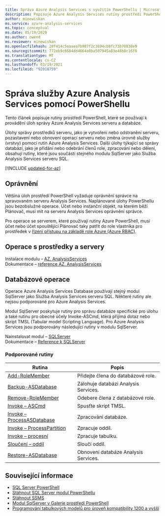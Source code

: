 ```yaml
---
title: Správa Azure Analysis Services s využitím PowerShellu | Microsoft Docs
description: Popisuje Azure Analysis Services rutiny prostředí PowerShell pro běžné úlohy správy, například vytváření serverů, pozastavení operací nebo změna úrovně služby.
author: minewiskan
ms.service: azure-analysis-services
ms.topic: conceptual
ms.date: 05/19/2020
ms.author: owend
ms.reviewer: minewiskan
ms.openlocfilehash: 28f414c5eaaea7b987f2c3694cb8fc73b70838e9
ms.sourcegitcommit: 772eb9c6684dd4864e0ba507945a83e48b8c16f0
ms.translationtype: MT
ms.contentlocale: cs-CZ
ms.lasthandoff: 03/19/2021
ms.locfileid: "92018759"
---
```

# <a name="manage-azure-analysis-services-with-powershell"></a>Správa služby Azure Analysis Services pomocí PowerShellu

Tento článek popisuje rutiny prostředí PowerShell, které se používají k provádění úloh správy Azure Analysis Services serveru a databáze. 

Úlohy správy prostředků serveru, jako je vytvoření nebo odstranění serveru, pozastavení nebo obnovení operací serveru nebo změna úrovně služby (vrstvy) pomocí rutin Azure Analysis Services. Další úlohy týkající se správy databází, jako je přidání nebo odebrání členů role, zpracování nebo dělení, obsahují rutiny, které jsou součástí stejného modulu SqlServer jako Služba Analysis Services serveru SQL.

[!INCLUDE [updated-for-az](../../includes/updated-for-az.md)]

## <a name="permissions"></a>Oprávnění

Většina úloh prostředí PowerShell vyžaduje oprávnění správce na spravovaném serveru Analysis Services. Naplánované úlohy PowerShellu jsou bezobslužné operace. Účet nebo instanční objekt, na kterém běží Plánovač, musí mít na serveru Analysis Services oprávnění správce. 

Pro operace se serverem, které používají rutiny Azure PowerShell, musí účet nebo účet spouštějící Plánovač taky patřit do role vlastníka pro prostředek v [řízení přístupu na základě role Azure (Azure RBAC)](../role-based-access-control/overview.md). 

## <a name="resource-and-server-operations"></a>Operace s prostředky a servery 

Instalace modulu – [AZ. AnalysisServices](https://www.powershellgallery.com/packages/Az.AnalysisServices)   
Dokumentace – [reference AZ. AnalysisServices](/powershell/module/az.analysisservices)

## <a name="database-operations"></a>Databázové operace

Operace Azure Analysis Services Database používají stejný modul SqlServer jako Služba Analysis Services serveru SQL. Některé rutiny ale nejsou podporované pro Azure Analysis Services. 

Modul SqlServer poskytuje rutiny pro správu databáze specifické pro úlohu a také rutinu pro obecné účely Invoke-ASCmd, která přijímá dotaz nebo skript TMSL (Tabular model Scripting Language). Pro Azure Analysis Services jsou podporovány následující rutiny v modulu SqlServer.

Nainstalovat modul – [SQLServer](https://www.powershellgallery.com/packages/SqlServer)   
Dokumentace – [Reference k SQLServer](/powershell/module/sqlserver)

### <a name="supported-cmdlets"></a>Podporované rutiny

|Rutina|Popis|
|------------|-----------------| 
|[Add-RoleMember](/powershell/module/sqlserver/Add-RoleMember)|Přidejte člena do databázové role.| 
|[Backup-ASDatabase](/powershell/module/sqlserver/backup-asdatabase)|Zálohuje databázi Analysis Services.|  
|[Remove-RoleMember](/powershell/module/sqlserver/remove-rolemember)|Odebere člena z databázové role.|   
|[Invoke – ASCmd](/powershell/module/sqlserver/invoke-ascmd)|Spusťte skript TMSL.|
|[Invoke – ProcessASDatabase](/powershell/module/sqlserver/invoke-processasdatabase)|Zpracování databáze.|  
|[Invoke – ProcessPartition](/powershell/module/sqlserver/invoke-processpartition)|Zpracuje oddíl.| 
|[Invoke – procesní](/powershell/module/sqlserver/invoke-processtable)|Zpracuje tabulku.|  
|[Sloučení – oddíl](/powershell/module/sqlserver/merge-partition)|Sloučí oddíl.|  
|[Restore-ASDatabase](/powershell/module/sqlserver/restore-asdatabase)|Obnovení databáze Analysis Services.| 
  

## <a name="related-information"></a>Související informace

* [SQL Server PowerShell](/sql/powershell/sql-server-powershell)      
* [Stáhnout SQL Server modul PowerShellu](/sql/ssms/download-sql-server-ps-module)   
* [Stáhnout SSMS](/sql/ssms/download-sql-server-management-studio-ssms)   
* [Modul SqlServer v Galerie prostředí PowerShell](https://www.powershellgallery.com/packages/SqlServer)    
* [Programování tabulkových modelů pro úroveň kompatibility 1200 a vyšší](/analysis-services/tabular-model-programming-compatibility-level-1200/tabular-model-programming-for-compatibility-level-1200)